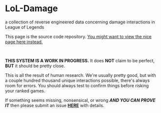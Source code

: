 # LoL-Damage
a collection of reverse engineered data concerning damage interactions in League of Legends

This page is the source code repository.  [You might want to view the nice page here instead.](https://franktheboxmonster.github.io/LoL-Damage/)

&nbsp;

**THIS SYSTEM IS A WORK IN PROGRESS.**  It does **NOT** claim to be perfect, **BUT** it should be pretty close.

This is all the result of human research.  We're usually pretty good, but with a couple hundred thousand unique interactions possible, there's always room for errors.  You should always test to confirm things before risking your ranked games.

If something seems missing, nonsensical, or wrong __***AND YOU CAN PROVE IT***__ then please submit an issue **[HERE](https://github.com/FrankTheBoxMonster/LoL-Damage/issues/new)** with details.
